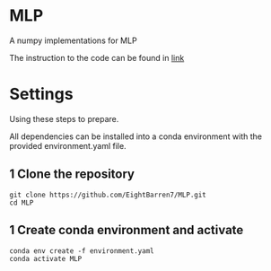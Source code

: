# MLP
A numpy implementations for MLP

The instruction to the code can be found in [link](https://zhuanlan.zhihu.com/p/501743440)
# Settings
Using these steps to prepare.

All dependencies can be installed into a conda environment with the provided environment.yaml file.
## 1 Clone the repository
```
git clone https://github.com/EightBarren7/MLP.git
cd MLP
```
## 1 Create conda environment and activate
```
conda env create -f environment.yaml
conda activate MLP
```
